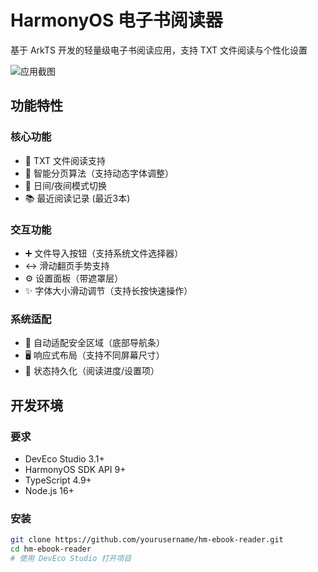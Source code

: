 # HarmonyOS 电子书阅读器

基于 ArkTS 开发的轻量级电子书阅读应用，支持 TXT 文件阅读与个性化设置

![应用截图](screenshot.png) <!-- 请替换实际截图 -->

## 功能特性

### 核心功能
- 📖 TXT 文件阅读支持
- 🔄 智能分页算法（支持动态字体调整）
- 🌙 日间/夜间模式切换
- 📚 最近阅读记录 (最近3本)

### 交互功能
- ➕ 文件导入按钮（支持系统文件选择器）
- ↔️ 滑动翻页手势支持
- ⚙️ 设置面板（带遮罩层）
- ✨ 字体大小滑动调节（支持长按快速操作）

### 系统适配
- 📱 自动适配安全区域（底部导航条）
- 🖥️ 响应式布局（支持不同屏幕尺寸）
- 🔄 状态持久化（阅读进度/设置项）

## 开发环境

### 要求
- DevEco Studio 3.1+
- HarmonyOS SDK API 9+
- TypeScript 4.9+
- Node.js 16+

### 安装
```bash
git clone https://github.com/yourusername/hm-ebook-reader.git
cd hm-ebook-reader
# 使用 DevEco Studio 打开项目

